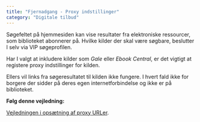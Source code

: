 ```yaml
---
title: "Fjernadgang - Proxy indstillinger"
category: "Digitale tilbud"
---
```


Søgefeltet på hjemmesiden kan vise resultater fra elektroniske ressourcer, som biblioteket abonnerer på. Hvilke kilder der skal være søgbare, beslutter I selv via VIP søgeprofilen.

Har I valgt at inkludere kilder som *Gale* eller *Ebook Central*, er det vigtigt at registere proxy indstillinger for kilden. 

Ellers vil links fra søgeresultatet til kilden ikke fungere. I hvert fald ikke for borgere der sidder på deres egen internetforbindelse og ikke er på biblioteket.

**Følg denne vejledning:**

[Vejledningen i opsætning af proxy URLer](https://www.folkebibliotekernescms.dk/main/konfiguration/url-proxy-indstillinger/).





